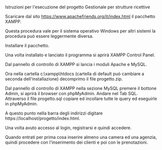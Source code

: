 Istruzioni per l'esecuzione del progetto Gestionale per strutture ricettive

Scaricare dal sito https://www.apachefriends.org/it/index.html il pacchetto XAMPP.

Questa procedura vale per il sistema operativo Windows per altri sistemi la procedura
può essere leggermente diversa.

Installare il pacchetto.

Una volta installato e lanciato il programma si aprirà XAMPP Control Panel.

Dal pannello di controllo di XAMPP si lancia i moduli Apache e MySQL.

Ora nella cartella c:\xampp\htdocs (cartella di default può cambiare a seconda
dell'installazione) decomprimo il file progetto.zip.

Dal pannello di controllo di XAMPP nella sezione MySQL premere il bottone Admin, si aprirà 
il browser con phpMyAdmin. Andare nel Tab SQL. Attraverso il file progetto.sql copiare
ed incollare tutte le query ed eseguirle in phpMyAdmin.

A questo punto nella barra  degli indirizzi digitare https://localhost/progetto/index.html.

Una volta avuto accesso al login, registrarsi e quindi accedere.

Quando entrati per prima cosa inserire almeno una camera ed una agenzia, quindi procedere con
l'inserimento dei clienti e poi con le prenotazioni.

